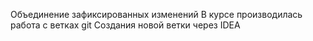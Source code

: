 Объединение зафиксированных изменений
В курсе производилась работа с ветках git
Создания новой ветки через IDEA
